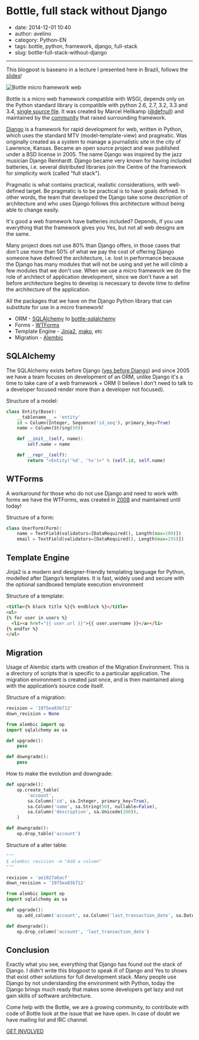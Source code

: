 # Bottle, full stack without Django

- date: 2014-12-01 10:40
- author: avelino
- category: Python-EN
- tags: bottle, python, framework, django, full-stack
- slug: bottle-full-stack-without-django

-------

This blogpost is baseano in a lecture I presented here in Brazil, follows the [slides](https://speakerdeck.com/avelino/bottle-o-full-stack-sem-django)!


![Bottle micro framework web](/media/bottle.png)

Bottle is a micro web framework compatible with WSGI, depends only on the Python standard library is compatible with python 2.6, 2.7, 3.2, 3.3 and 3.4, [single source file](https://github.com/defnull/bottle/blob/master/bottle.py). It was created by Marcel Hellkamp ([@defnull](https://github.com/defnull)) and maintained by the [community](https://github.com/orgs/bottlepy/people) that raised surrounding framework.

[Django](https://www.djangoproject.com/) is a framework for rapid development for web, written in Python, which uses the standard MTV (model-template-view) and pragmatic. Was originally created as a system to manage a journalistic site in the city of Lawrence, Kansas. Became an open source project and was published under a BSD license in 2005. The name Django was inspired by the jazz musician Django Reinhardt. Django became very known for having included batteries, i.e. several distributed libraries join the Centre of the framework for simplicity work (called "full stack").

Pragmatic is what contains practical, realistic considerations, with well-defined target. Be pragmatic is to be practical is to have goals defined. In other words, the team that developed the Django take some description of architecture and who uses Django follows this architecture without being able to change easily.

It's good a web framework have batteries included? Depends, if you use everything that the framework gives you Yes, but not all web designs are the same.

Many project does not use 80% than Django offers, in those cases that don't use more than 50% of what we pay the cost of offering Django someone have defined the architecture, i.e. lost in performance because the Django has many modules that will not be using and yet he will climb a few modules that we don't use. When we use a micro framework we do the role of architect of application development, since we don't have a set before architecture begins to develop is necessary to devote time to define the architecture of the application.

All the packages that we have on the Django Python library that can substitute for use in a micro framework!

* ORM - [SQLAlchemy](http://www.sqlalchemy.org/) to [bottle-sqlalchemy](https://github.com/iurisilvio/bottle-sqlalchemy)
* Forms - [WTForms](https://wtforms.readthedocs.org/en/latest/)
* Template Engine - [Jinja2](http://jinja.pocoo.org/docs/dev/), [mako](http://www.makotemplates.org/), etc
* Migration - [Alembic](http://alembic.readthedocs.org/en/latest/)


## SQLAlchemy

The SQLAlchemy exists before Django ([yes before Django](https://github.com/zzzeek/sqlalchemy/commit/ec052c6a1f1fb0236bd367c510d82f076cb67bc9)) and since 2005 we have a team focuses on development of an ORM, unlike Django it's a time to take care of a web framework + ORM (I believe I don't need to talk to a developer focused render more than a developer not focused).

Structure of a model:

```python
class Entity(Base):
    __tablename__ = 'entity'
    id = Column(Integer, Sequence('id_seq'), primary_key=True)
    name = Column(String(50))

    def __init__(self, name):
        self.name = name

    def __repr__(self):
        return "<Entity('%d', '%s')>" % (self.id, self.name)
```


## WTForms

A workaround for those who do not use Django and need to work with forms we have the WTForms, was created in [2008](https://github.com/wtforms/wtforms/commit/c0998bac1a4d5cd5fdf43a825529a64e24dea9a5) and maintained until today!

Structure of a form:

```python
class UserForm(Form):
    name = TextField(validators=[DataRequired(), Length(max=100)])
    email = TextField(validators=[DataRequired(), Length(max=255)])
```


## Template Engine

Jinja2 is a modern and designer-friendly templating language for Python, modelled after Django’s templates. It is fast, widely used and secure with the optional sandboxed template execution environment


Structure of a template:

```html
<title>{% block title %}{% endblock %}</title>
<ul>
{% for user in users %}
  <li><a href="{{ user.url }}">{{ user.username }}</a></li>
{% endfor %}
</ul>
```

## Migration

Usage of Alembic starts with creation of the Migration Environment. This is a directory of scripts that is specific to a particular application. The migration environment is created just once, and is then maintained along with the application’s source code itself.


Structure of a migration:

```python
revision = '1975ea83b712'
down_revision = None

from alembic import op
import sqlalchemy as sa

def upgrade():
    pass

def downgrade():
    pass
```

How to make the evolution and downgrade:

```python
def upgrade():
    op.create_table(
        'account',
        sa.Column('id', sa.Integer, primary_key=True),
        sa.Column('name', sa.String(50), nullable=False),
        sa.Column('description', sa.Unicode(200)),
    )

def downgrade():
    op.drop_table('account')
```

Structure of a alter table:

```python
"""
$ alembic revision -m "Add a column"
"""

revision = 'ae1027a6acf'
down_revision = '1975ea83b712'

from alembic import op
import sqlalchemy as sa

def upgrade():
    op.add_column('account', sa.Column('last_transaction_date', sa.DateTime))

def downgrade():
    op.drop_column('account', 'last_transaction_date')
```


## Conclusion

Exactly what you see, everything that Django has found out the stack of Django. I didn't write this blogpost to speak ill of Django and Yes to shows that exist other solutions for full development stack. Many people use Django by not understanding the environment with Python, today the Django brings much ready that makes some developers get lazy and not gain skills of software architecture.

Come help with the Bottle, we are a growing community, to contribute with code of Bottle look at the issue that we have open. In case of doubt we have mailing list and IRC channel.

[GET INVOLVED](http://bottlepy.org/docs/dev/development.html#get-involved)